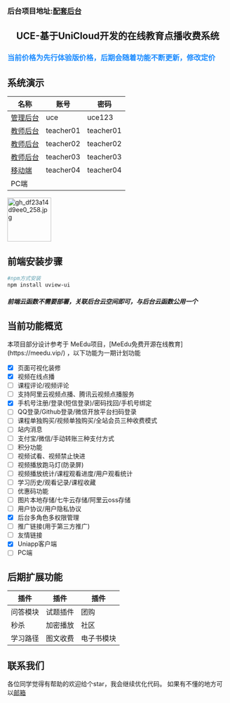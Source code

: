 <h3>后台项目地址:<a href="https://ext.dcloud.net.cn/plugin?id=4609">配套后台</a></h3>

<h2 align="center">UCE-基于UniCloud开发的在线教育点播收费系统 </h2>
<h3 style="color: #1b8bff">当前价格为先行体验版价格，后期会随着功能不断更新，修改定价</h3>

## 系统演示

| 名称 | 账号 | 密码 |
| --- | --- | --- | 
| <a href="https://uce.aidny.cn/admin">管理后台</a> | uce | uce123 |
| <a href="https://uce.aidny.cn/admin">教师后台</a> | teacher01 | teacher01 |
| <a href="https://uce.aidny.cn/admin">教师后台</a> | teacher02 | teacher02 |
| <a href="https://uce.aidny.cn/admin">教师后台</a> | teacher03 | teacher03 |
| <a href="https://uce.aidny.cn">移动端</a> | teacher04 | teacher04 |
| PC端 |   |  |

<img src="http://video.nine123.cn/images/2021/04/07/818ed6cc3607c.jpg" width=100 alt="gh_df23a14d9ee0_258.jpg" title="gh_df23a14d9ee0_258.jpg" />

## 前端安装步骤

```bash
#npm方式安装
npm install uview-ui
```
<h5>前端云函数不需要部署，关联后台云空间即可，与后台云函数公用一个</h5>

## 当前功能概览
<p>本项目部分设计参考于 MeEdu项目，[MeEdu免费开源在线教育](https://meedu.vip/) ，以下功能为一期计划功能</p>

- [x] 页面可视化装修
- [x] 视频在线点播
- [ ] 课程评论/视频评论
- [ ] 支持阿里云视频点播、腾讯云视频点播服务
- [x] 手机号注册/登录(短信登录)/密码找回/手机号绑定
- [ ] QQ登录/Github登录/微信开放平台扫码登录
- [ ] 课程单独购买/视频单独购买/全站会员三种收费模式
- [ ] 站内消息
- [ ] 支付宝/微信/手动转账三种支付方式
- [ ] 积分功能
- [ ] 视频试看、视频禁止快进
- [ ] 视频播放跑马灯(防录屏)
- [ ] 视频播放统计/课程观看进度/用户观看统计
- [ ] 学习历史/观看记录/课程收藏
- [ ] 优惠码功能
- [ ] 图片本地存储/七牛云存储/阿里云oss存储
- [ ] 用户协议/用户隐私协议
- [x] 后台多角色多权限管理
- [ ] 推广链接(用于第三方推广)
- [ ] 友情链接
- [x] Uniapp客户端
- [ ] PC端

## 后期扩展功能

| 插件 | 插件 | 插件 |
| --- | --- | --- | 
| 问答模块 | 试题插件 | 团购 |
| 秒杀 | 加密播放 | 社区|
| 学习路径 | 图文收费 |电子书模块 |

## 联系我们

各位同学觉得有帮助的欢迎给个star，我会继续优化代码。
如果有不懂的地方可以[邮箱](Keen_Team@163.com)
